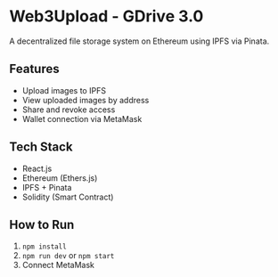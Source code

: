 # Web3Upload - GDrive 3.0

A decentralized file storage system on Ethereum using IPFS via Pinata.

## Features

- Upload images to IPFS
- View uploaded images by address
- Share and revoke access
- Wallet connection via MetaMask

## Tech Stack

- React.js
- Ethereum (Ethers.js)
- IPFS + Pinata
- Solidity (Smart Contract)

## How to Run

1. `npm install`
2. `npm run dev` or `npm start`
3. Connect MetaMask
